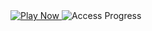<a href="https://dynamic-weather-appkunal.netlify.app/" target="_blank">
  <img src="https://img.shields.io/badge/Play-Now-brightgreen" alt="Play Now">
</a>
<img src="https://res.cloudinary.com/dn8jopyzg/image/upload/v1734364885/xmdb9h9kudcuqwohusgw.jpg" alt="Access Progress">
